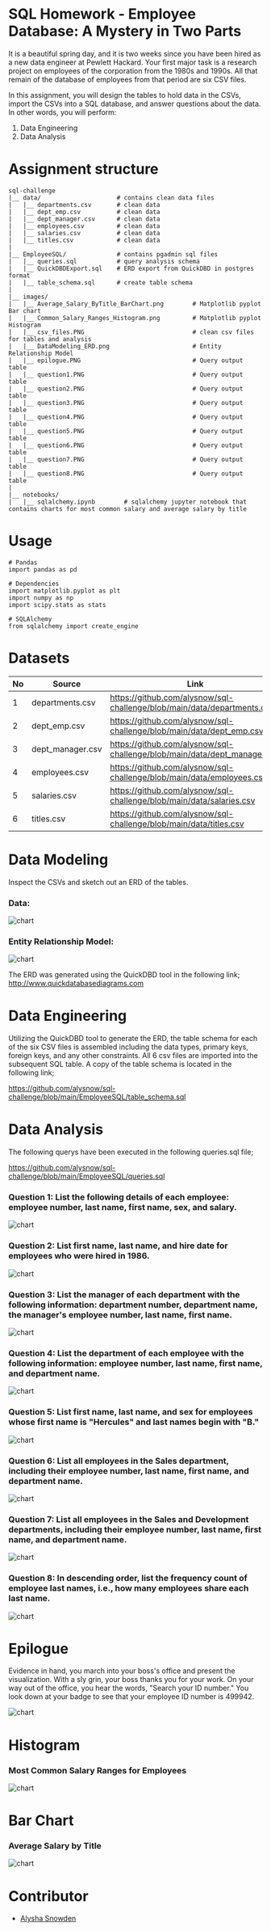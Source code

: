 # SQL Homework - Employee Database: A Mystery in Two Parts

It is a beautiful spring day, and it is two weeks since you have been hired as a new data engineer at Pewlett Hackard. Your first major task is a research project on employees of the corporation from the 1980s and 1990s. All that remain of the database of employees from that period are six CSV files.

In this assignment, you will design the tables to hold data in the CSVs, import the CSVs into a SQL database, and answer questions about the data. In other words, you will perform:

1. Data Engineering
2. Data Analysis


# Assignment structure
```
sql-challenge
|__ data/                     # contains clean data files
|   |__ departments.csv       # clean data
|   |__ dept_emp.csv          # clean data
|   |__ dept_manager.csv      # clean data
|   |__ employees.csv         # clean data
|   |__ salaries.csv          # clean data
|   |__ titles.csv            # clean data
|
|__ EmployeeSQL/              # contains pgadmin sql files
|   |__ queries.sql           # query analysis schema
|   |__ QuickDBDExport.sql    # ERD export from QuickDBD in postgres format
|   |__ table_schema.sql      # create table schema
|
|__ images/
|   |__ Average_Salary_ByTitle_BarChart.png        # Matplotlib pyplot Bar chart
|   |__ Common_Salary_Ranges_Histogram.png         # Matplotlib pyplot Histogram
|   |__ csv_files.PNG                              # clean csv files for tables and analysis
|   |__ DataModeling_ERD.png                       # Entity Relationship Model
|   |__ epilogue.PNG                               # Query output table
|   |__ question1.PNG                              # Query output table
|   |__ question2.PNG                              # Query output table
|   |__ question3.PNG                              # Query output table
|   |__ question4.PNG                              # Query output table
|   |__ question5.PNG                              # Query output table
|   |__ question6.PNG                              # Query output table
|   |__ question7.PNG                              # Query output table
|   |__ question8.PNG                              # Query output table
|
|__ notebooks/
|   |__ sqlalchemy.ipynb        # sqlalchemy jupyter notebook that contains charts for most common salary and average salary by title

```


# Usage

```
# Pandas
import pandas as pd

# Dependencies
import matplotlib.pyplot as plt
import numpy as np
import scipy.stats as stats

# SQLAlchemy
from sqlalchemy import create_engine

```

# Datasets 

|No|Source|Link|
|-|-|-|
|1|departments.csv|https://github.com/alysnow/sql-challenge/blob/main/data/departments.csv|
|2|dept_emp.csv|https://github.com/alysnow/sql-challenge/blob/main/data/dept_emp.csv|
|3|dept_manager.csv|https://github.com/alysnow/sql-challenge/blob/main/data/dept_manager.csv|
|4|employees.csv|https://github.com/alysnow/sql-challenge/blob/main/data/employees.csv|
|5|salaries.csv|https://github.com/alysnow/sql-challenge/blob/main/data/salaries.csv|
|6|titles.csv|https://github.com/alysnow/sql-challenge/blob/main/data/titles.csv|


# Data Modeling

Inspect the CSVs and sketch out an ERD of the tables. 

### Data:

![chart](images/csv_files.PNG)

### Entity Relationship Model:

![chart](images/DataModeling_ERD.png)

The ERD was generated using the QuickDBD tool in the following link; http://www.quickdatabasediagrams.com


# Data Engineering

Utilizing the QuickDBD tool to generate the ERD, the table schema for each of the six CSV files is assembled including the data types, primary keys, foreign keys, and any other constraints. 
All 6 csv files are imported into the subsequent SQL table. A copy of the table schema is located in the following link;

https://github.com/alysnow/sql-challenge/blob/main/EmployeeSQL/table_schema.sql


# Data Analysis

The following querys have been executed in the following queries.sql file;

https://github.com/alysnow/sql-challenge/blob/main/EmployeeSQL/queries.sql


### Question 1: List the following details of each employee: employee number, last name, first name, sex, and salary.

![chart](images/question1.PNG)


### Question 2: List first name, last name, and hire date for employees who were hired in 1986.

![chart](images/question2.PNG)


### Question 3: List the manager of each department with the following information: department number, department name, the manager's employee number, last name, first name.

![chart](images/question3.PNG)


### Question 4: List the department of each employee with the following information: employee number, last name, first name, and department name.

![chart](images/question4.PNG)


### Question 5: List first name, last name, and sex for employees whose first name is "Hercules" and last names begin with "B."

![chart](images/question5.PNG)


### Question 6: List all employees in the Sales department, including their employee number, last name, first name, and department name.

![chart](images/question6.PNG)


### Question 7: List all employees in the Sales and Development departments, including their employee number, last name, first name, and department name.

![chart](images/question7.PNG)


### Question 8: In descending order, list the frequency count of employee last names, i.e., how many employees share each last name.

![chart](images/question8.PNG)


# Epilogue

Evidence in hand, you march into your boss's office and present the visualization. With a sly grin, your boss thanks you for your work. On your way out of the office, you hear the words, "Search your ID number." You look down at your badge to see that your employee ID number is 499942.

![chart](images/epilogue.PNG)


# Histogram

### Most Common Salary Ranges for Employees

![chart](images/Common_Salary_Ranges_Histogram.png)


# Bar Chart

### Average Salary by Title

![chart](images/Average_Salary_ByTitle_BarChart.png)


# Contributor
- [Alysha Snowden](https://github.com/alysnow)